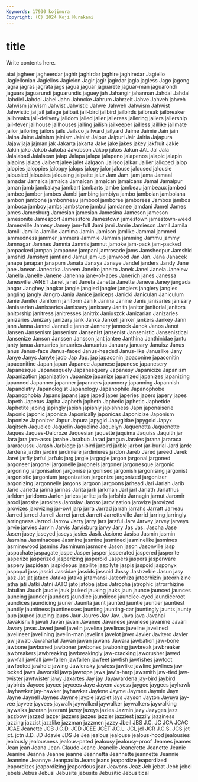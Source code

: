 ```yaml
---
Keywords: 17930 kojimura
Copyright: (C) 2024 Koji Murakami
---
```


# title

Write contents here.



atai jagheer jagheerdar
jaghir jaghirdar jaghire jaghiredar Jagiello Jagiellonian Jagiellos Jagielon Jagir jagir
jagirdar jagla jagless Jago jagong jagra jagras jagrata jags jagua
jaguar jaguarete jaguar-man jaguarondi jaguars jaguarundi jaguarundis jaguey jah Jahangir
jahannan Jahdai Jahdal Jahdiel Jahdol Jahel Jahn Jahncke Jahrum Jahrzeit
Jahve Jahveh jahveh Jahvism jahvism Jahvist Jahvistic Jahwe Jahweh Jahwism
Jahwist Jahwistic jai jail jailage jailbait jail-bird jailbird jailbirds jailbreak
jailbreaker jailbreaks jail-delivery jaildom jailed jailer jaileress jailering jailers jailership
jail-fever jailhouse jailhouses jailing jailish jailkeeper jailless jaillike jailmate jailor
jailoring jailors jails Jailsco jailward jailyard Jaime Jaimie Jain jain
Jaina Jaine Jainism jainism Jainist Jaipur Jaipuri Jair Jairia Jajapura
Jajawijaja jajman jak Jakarta jakarta Jake jake jakes jakey jakfruit
Jakie Jakin jako Jakob Jakoba Jakobson Jakop jakos Jakun JAL
Jal Jala Jalalabad Jalalaean jalap Jalapa jalapa jalapeno jalapenos jalapic
jalapin jalapins jalaps Jalbert jalee jalet Jalgaon Jalisco jalkar Jallier
jalloped jalop jalopies jaloppies jaloppy jalops jalopy jalor jalouse jaloused
jalousie jalousied jalousies jalousing jalpaite jalur Jam Jam. jam jama
Jamaal jamadar Jamaica jamaica Jamaican jamaican jamaicans Jamal Jamalpur jaman
jamb jambalaya jambart jambarts jambe jambeau jambeaux jambed jambee jamber
jambes Jambi jambing jambiya jambo jambolan jambolana jambon jambone jambonneau
jambool jamboree jamborees Jambos jambos jambosa jamboy jambs jambstone jambul
jamdanee jamdani Jamel James james Jamesburg Jamesian jamesian Jamesina Jameson
jameson jamesonite Jamesport Jamesstore Jamestown jamestown jamestown-weed Jamesville Jamesy Jamey
jam-full Jami jami Jamie Jamieson Jamil Jamila Jamill Jamilla Jamille
Jamima Jamin Jamison jamlike Jammal jammed jammedness jammer jammers Jammie
Jammin jamming Jammu jammy Jamnagar Jamnes Jamnia Jamnis jamnut jamoke
jam-pack jam-packed jampacked jampan jampanee jampani jamrosade jams Jamshedpur Jamshid
jamshid Jamshyd jamtland Jamul jam-up jamwood Jan Jan. Jana Janacek
janapa janapan janapum Janata Janaya Janaye Jandel janders Jandy Jane
jane Janean Janeczka Janeen Janeiro janeiro Janek Janel Janela Janelew
Janella Janelle Janene Janenna jane-of-apes Janerich janes Janessa Janesville JANET
Janet janet Janeta Janetta Janette Janeva Janey jangada jangar Janghey
jangkar jangle jangled jangler janglers janglery jangles jangling jangly Jangro
Jania Janice janiceps Janicki Janiculan Janiculum Janie Janifer Janiform janiform
Janik Janina Janine Janis janisaries janisary Janissarian Janissaries Janissary janissary
Janith janitor janitorial janitors janitorship janitress janitresses janitrix Janiuszck Janizarian
Janizaries janizaries Janizary janizary jank Janka Jankell janker jankers Jankey
Jann jann Janna Jannel Jannelle janner Jannery jannock Janok Janos
Janot Jansen Jansenism jansenism Jansenist jansenist Jansenistic Jansenistical Jansenize Janson
Janssen Jansson jant jantee Janthina Janthinidae jantu janty janua Januaries
januaries Januarius January january Januisz Janus janus Janus-face Janus-faced Janus-headed
Janus-like Januslike Jany Janye Janys Janyte jaob Jap Jap. jap
japaconin japaconine japaconitin japaconitine Japan japan Japanee Japanese japanese japanesery
Japanesque Japanesquely Japanesquery Japanesy Japanicize Japanism Japanization japanization Japanize japanize
japanized japanizes japanizing japanned Japanner japanner japanners japannery japanning Japannish
Japanolatry Japanologist Japanology Japanophile Japanophobe Japanophobia Japans japans jape japed
japer japeries japers japery japes Japeth Japetus Japha Japheth japheth
Japhetic japhetic Japhetide Japhetite japing japingly japish japishly japishness Japn
japonaiserie Japonic japonic japonica Japonically japonicas Japonicize Japonism Japonize Japonizer
Japur Japura japygid Japygidae japygoid Japyx Jaqitsch Jaquelee Jaquelin Jaqueline
Jaquelyn Jaquenetta Jaquenette Jaques Jaques-Dalcroze Jaquesian jaquette jaquima Jaquiss Jaquith
jar Jara jara jara-assu jarabe Jarabub Jarad jaragua Jarales jarana
jararaca jararacussu Jarash Jarbidge jar-bird jarbird jarble jarbot jar-burial Jard
jarde Jardena jardin jardini jardiniere jardinieres jardon Jareb Jared jareed
Jarek Jaret jarfly jarful jarfuls jarg jargle jargogle jargon jargonal
jargoned jargoneer jargonel jargonelle jargonels jargoner jargonesque jargonic jargoning jargonisation
jargonise jargonised jargonish jargonising jargonist jargonistic jargonium jargonization jargonize jargonized
jargonizer jargonizing jargonnelle jargons jargoon jargoons jarhead Jari Jariah Jarib
Jarid Jarietta jarina jarinas Jarita jark jarkman Jarl jarl Jarlath
Jarlathus jarldom jarldoms Jarlen jarless jarlite jarls jarlship Jarnagin jarnut
Jaromir jarool jarosite jarosites Jaroslav Jaroso jarovization jarovize jarovized jarovizes
jarovizing jar-owl jarp jarra Jarrad jarrah jarrahs Jarratt Jarreau Jarred
jarred Jarrell Jarret jarret Jarrett Jarrettsville Jarrid jarring jarringly jarringness
Jarrod Jarrow Jarry jarry jars jarsful Jarv Jarvey jarvey jarveys
jarvie jarvies Jarvin Jarvis Jarvisburg jarvy Jary Jas Jas. Jascha
Jase Jasen jasey jaseyed jaseys jasies Jasik Jasione Jasisa Jasmin
jasmin Jasmina Jasminaceae Jasmine jasmine jasmined jasminelike jasmines jasminewood jasmins
Jasminum jasmone Jason jason Jasonville jasp jaspachate jaspagate jaspe Jasper
jasper jasperated jaspered jasperite jasperize jasperized jasperizing jasperoid Jaspers jaspers
jasperware jaspery jaspidean jaspideous jaspilite jaspilyte jaspis jaspoid jasponyx jaspopal
jass jassid Jassidae jassids jassoid Jassy Jastrzebie Jasun jasy jasz
Jat jat jataco Jataka jataka jatamansi Jateorhiza jateorhizin jateorhizine jatha
jati Jatki Jatni JATO jato jatoba jatos Jatropha jatrophic jatrorrhizine
Jatulian Jauch jaudie jauk jauked jauking jauks jaun jaunce jaunced
jaunces jauncing jaunder jaunders jaundice jaundiced jaundice-eyed jaundiceroot jaundices jaundicing
jauner Jaunita jaunt jaunted jauntie jauntier jauntiest jauntily jauntiness jauntinesses
jaunting jaunting-car jauntingly jaunts jaunty jaup jauped jauping jaups Jaur
Jaures Jav Jav. Java java Javahai Javakishvili javali Javan javan
Javanee Javanese javanese javanine Javari Javary javas Javed javel javelin
javelina javelinas javeline javelined javelineer javelining javelin-man javelins javelot javer
Javier Javitero Javler jaw jawab Jawaharlal Jawan jawan jawans Jawara
jawbation jaw-bone jawbone jawboned jawboner jawbones jawboning jawbreak jawbreaker jawbreakers
jawbreaking jawbreakingly jaw-cracking jawcrusher jawed jaw-fall jawfall jaw-fallen jawfallen jawfeet
jawfish jawfishes jawfoot jawfooted jawhole jawing Jawlensky jawless jawlike jawline
jawlines jaw-locked jawn Jaworski jawp jawrope jaws jaw's-harp jawsmith jaw-tied
jaw-twister jawtwister jawy Jaxartes Jay jay Jayawardena jay-bird jaybird jaybirds
Jaycee jaycee jaycees Jaye Jayem Jayess jaygee jaygees jayhawk Jayhawker
jay-hawker jayhawker Jaylene Jayme Jaymee Jaymie Jayn Jayne Jaynell Jaynes
Jaynne jaypie jaypiet jays Jayson Jayton Jayuya jay-vee jayvee jayvees
jaywalk jaywalked jaywalker jaywalkers jaywalking jaywalks jazeran jazerant jazey jazeys
jazies Jazmin jazy Jazyges jazz jazzbow jazzed jazzer jazzers jazzes
jazzier jazziest jazzily jazziness jazzing jazzist jazzlike jazzman jazzmen jazzy
Jbeil JBS J.C. JC JCA JCAC JCAE Jcanette JCB J.C.D.
JCD JCEE JCET J.C.L. JCL jcl JCR J.C.S. JCS jct
jct. jctn J.D. JD Jdavie JDS Je Jea jealous jealouse
jealous-hood jealousies jealously jealousness jealous-pated jealousy jealousy-proof Jeames jeames Jean
jean Jeana Jean-Claude Jeane Jeanelle Jeanerette Jeanette Jeanie Jeanine Jeanna
Jeanne jeanne Jeannetta Jeannette jeannette Jeannie Jeannine Jeannye Jeanpaulia Jeans
jeans jeapordize jeapordized jeapordizes jeapordizing jeapordous jear Jeavons Jeaz Jeb
jebat Jebb jebel jebels Jebus Jebusi Jebusite jebusite Jebusitic Jebusitical
